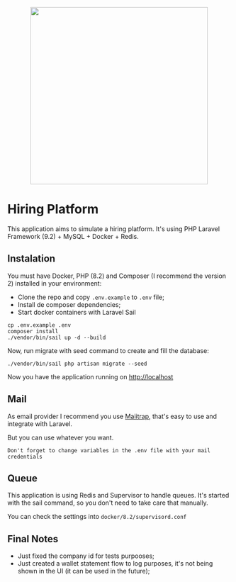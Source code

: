 <p align="center"><a href="https://laravel.com" target="_blank"><img src="https://raw.githubusercontent.com/laravel/art/master/logo-lockup/5%20SVG/2%20CMYK/1%20Full%20Color/laravel-logolockup-cmyk-red.svg" width="400"></a></p>

# Hiring Platform

This application aims to simulate a hiring platform. It's using PHP Laravel Framework (9.2) + MySQL + Docker + Redis.

## Instalation

You must have Docker, PHP (8.2) and Composer (I recommend the version 2) installed in your environment:

- Clone the repo and copy `.env.example` to `.env` file;
- Install de composer dependencies;
- Start docker containers with Laravel Sail

```
cp .env.example .env
composer install
./vendor/bin/sail up -d --build
```

Now, run migrate with seed command to create and fill the database:

```
./vendor/bin/sail php artisan migrate --seed
```

Now you have the application running on [http://localhost](http://localhost)

## Mail

As email provider I recommend you use [Maiitrap](https://mailtrap.io/), that's easy to use and integrate with Laravel.

But you can use whatever you want.

`Don't forget to change variables in the .env file with your mail credentials`

## Queue

This application is using Redis and Supervisor to handle queues. It's started with the sail command, so you don't need to take care that manually.

You can check the settings into `docker/8.2/supervisord.conf`

## Final Notes

- Just fixed the company id for tests purpooses;
- Just created a wallet statement flow to log purposes, it's not being shown in the UI (it can be used in the future);
